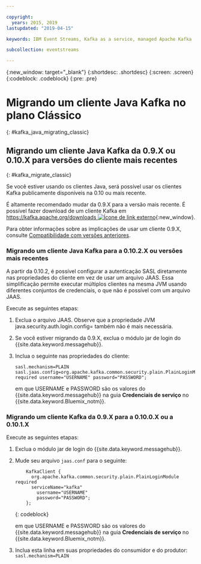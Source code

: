 ```yaml
---

copyright:
  years: 2015, 2019
lastupdated: "2019-04-15"

keywords: IBM Event Streams, Kafka as a service, managed Apache Kafka

subcollection: eventstreams

---
```


{:new_window: target="_blank"}
{:shortdesc: .shortdesc}
{:screen: .screen}
{:codeblock: .codeblock}
{:pre: .pre}

# Migrando um cliente Java Kafka no plano Clássico 
{: #kafka_java_migrating_classic}


## Migrando um cliente Java Kafka da 0.9.X ou 0.10.X para versões do cliente mais recentes
{: #kafka_migrate_classic}


Se você estiver usando os clientes Java, será possível usar os clientes Kafka publicamente disponíveis na 0.10 ou
mais recente. 

É altamente recomendado mudar da 0.9.X para a versão mais recente. É possível fazer download de um cliente Kafka em
[https://kafka.apache.org/downloads
![Ícone de link externo](../../icons/launch-glyph.svg "Ícone de link externo")](https://kafka.apache.org/downloads){:new_window}.

Para obter informações sobre as implicações de usar um cliente 0.9.X, consulte
[Compatibilidade com versões anteriores](/docs/services/EventStreams?topic=eventstreams-kafka_clients#compatibility).



### Migrando um cliente Java Kafka para a 0.10.2.X ou versões mais recentes

A partir da 0.10.2, é possível configurar a autenticação SASL diretamente nas propriedades do cliente em vez de usar um
arquivo JAAS. Essa simplificação permite executar múltiplos clientes na mesma JVM usando diferentes conjuntos de credenciais, o que
não é possível com um arquivo JAAS.

Execute as seguintes etapas:

1. Exclua o arquivo JAAS. Observe que a propriedade JVM java.security.auth.login.config=<PATH TO JAAS> também não é
mais necessária.
2. Se você estiver migrando da 0.9.X, exclua o módulo jar de login do {{site.data.keyword.messagehub}}.
2. Inclua o seguinte nas propriedades do cliente:
    ```
	sasl.mechanism=PLAIN
    sasl.jaas.config=org.apache.kafka.common.security.plain.PlainLoginModule required username="USERNAME" password="PASSWORD";
	```

	em que USERNAME e PASSWORD são os valores do {{site.data.keyword.messagehub}} na guia
**Credenciais de serviço** no {{site.data.keyword.Bluemix_notm}}.
	
	

### Migrando um cliente Kafka da 0.9.X para a 0.10.0.X ou a 0.10.1.X

Execute as seguintes etapas:

1. Exclua o módulo jar de login do {{site.data.keyword.messagehub}}.
2. Mude seu arquivo <code>jaas.conf</code> para o seguinte:
    ```
        KafkaClient {
          org.apache.kafka.common.security.plain.PlainLoginModule required
          serviceName="kafka"
            username="USERNAME"
            password="PASSWORD";
        };
    ```
    {: codeblock}

	em que USERNAME e PASSWORD são os valores do {{site.data.keyword.messagehub}} na guia
**Credenciais de serviço** no {{site.data.keyword.Bluemix_notm}}.
	
3. Inclua esta linha em suas propriedades do consumidor e do produtor: <code>sasl.mechanism=PLAIN</code>
